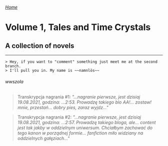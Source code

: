 [_Home_](/index.md)
# Volume 1, Tales and Time Crystals
## A collection of novels
***
```
> Hey, if you want to "comment" something just meet me at the second branch.
> I'll pull you in. My name is ~~namnlös~~
```
###### _wwszola_

> Transkrypcja nagrania #1: _"...nagranie pierwsze, jest dzisiaj 19.08.2021, godzina: ...2:53. Prowadzę takiego blo AA!... zostaw! mnie, przestań... dobry pies, zaraz wyjdz..."_

> Transkrypcja nagrania #2: _"...nagranie pierwsze, jest dzisiaj 19.08.2021, godzina: ...2:57. Prowadzę takiego bloga, ale... content jest tak jakby w oddzielnym uniwersum. Chciałbym zachować do tego kanon w porządnej formie... *fanfiction* miło widziany na oddzielnych gałęziach..."_
